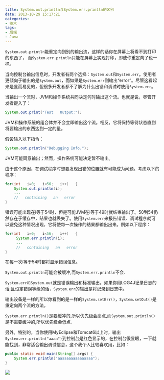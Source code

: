 ```yaml
---
title: System.out.println与System.err.println的区别
date: 2013-10-29 15:17:21
categories:
- 技术
tags:
- 后端
- Java
---
```


`System.out.println`能重定向到别的输出流，这样的话你在屏幕上将看不到打印的东西了， 而`System.err.println`只能在屏幕上实现打印，即使你重定向了也一样。
<!-- more -->
当向控制台输出信息时，开发者有两个选择：`System.out`和`System.err`。使用者更倾向于输出的是`System.out`，而如果是`System.err`则输出“error”。尽管这看起来是显而易见的，但很多开发者都不了解为什么出错和调试时使用`System.err`。

当输出一个流时，JVM和操作系统共同决定何时输出这个流。也就是说，尽管开发者键入了：
```java
System.out.print("Test   Output:");
```

JVM和操作系统的组合体并不会立即输出这个流。相反，它将保持等待状态直到将要输出的东西达到一定的量。   

假设输入以下指令：
```java
System.out.println("Debugging Info."); 
```

JVM可能同意输出；然而，操作系统可能决定暂不输出。   

由于这个原因，在调试程序时想要发现出错的位置就有可能成为问题。考虑以下的程序：
```java
for(int   i=0;   i<56;   i++)   {   
    System.out.println(i);   
    ...   
    //   containing   an   error   
}
```

错误可能出现在i等于54时，但是可能JVM在i等于49时就结束输出了。50到54仍然存在于缓存中，结果也就丢失了。使用`System.err`来报告错误、调试程序就可以避免这种情况出现，它将使每一次操作的结果都输出出来。例如以下程序：
```java
for(int   i=0;   i<56;   i++)   {   
     System.err.println(i);   
     ...   
     //   containing   an   error   
} 
```

在每一次i等于54时都将显示错误信息。

`System.out.println`可能会被缓冲,而`System.err.println`不会.

`System.err和System.out`就是错误输出和标准输出。如果你用LOG4J记录日志的话,且设定错误等级的话，`System.err`的输出是将记录到日志中。

输出设备是一样的所以你看到的是一样的`System.setErr()`，`System.setOut()`是重定向两个流的方法。

`System.err.println()`是要缓冲的,所以优先级会高点,而`System.out.println()`是不需要缓冲的,所以优先级会低点.

另外，特别的，当你使用MyEclipse和Tomcat6以上时，输出`System.err.println("aaaa")`到控制台是红色显示的，在控制台很显眼，一下就能找到，非常适合输出调试信息，这个我个人比较喜欢用，比如：
```java
public static void main(String[] args) {
    System.err.println("aaaaaaaaaaaaaaaa");
}
```
![](//ww3.sinaimg.cn/large/006tNc79ly1g5d8fnskgwj30au03ljr6.jpg)
